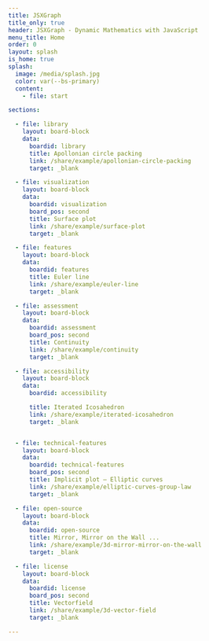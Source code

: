 ```yaml
---
title: JSXGraph
title_only: true
header: JSXGraph - Dynamic Mathematics with JavaScript
menu_title: Home
order: 0
layout: splash
is_home: true
splash:
  image: /media/splash.jpg
  color: var(--bs-primary)
  content:
    - file: start

sections:

  - file: library
    layout: board-block
    data:
      boardid: library
      title: Apollonian circle packing
      link: /share/example/apollonian-circle-packing
      target: _blank

  - file: visualization
    layout: board-block
    data:
      boardid: visualization
      board_pos: second
      title: Surface plot
      link: /share/example/surface-plot
      target: _blank

  - file: features
    layout: board-block
    data:
      boardid: features
      title: Euler line
      link: /share/example/euler-line
      target: _blank

  - file: assessment
    layout: board-block
    data:
      boardid: assessment
      board_pos: second
      title: Continuity
      link: /share/example/continuity
      target: _blank

  - file: accessibility
    layout: board-block
    data:
      boardid: accessibility

      title: Iterated Icosahedron
      link: /share/example/iterated-icosahedron
      target: _blank


  - file: technical-features
    layout: board-block
    data:
      boardid: technical-features
      board_pos: second
      title: Implicit plot – Elliptic curves
      link: /share/example/elliptic-curves-group-law
      target: _blank

  - file: open-source
    layout: board-block
    data:
      boardid: open-source
      title: Mirror, Mirror on the Wall ...
      link: /share/example/3d-mirror-mirror-on-the-wall
      target: _blank

  - file: license
    layout: board-block
    data:
      boardid: license
      board_pos: second
      title: Vectorfield
      link: /share/example/3d-vector-field
      target: _blank

---
```


<!-- overrides -->

<style type="text/css">
  .jxgbox {
    background-color: transparent;
    border: none;
    border-radius: 0;
    cursor: pointer;
  }
</style>

<script type="text/javascript">
    window.JXG.Options.board.showCopyright = false;
</script>